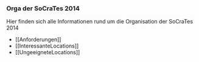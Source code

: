 ### Orga der SoCraTes 2014

Hier finden sich alle Informationen rund um die Organisation der SoCraTes 2014

* [[Anforderungen]]
* [[InteressanteLocations]]
* [[UngeeigneteLocations]]
